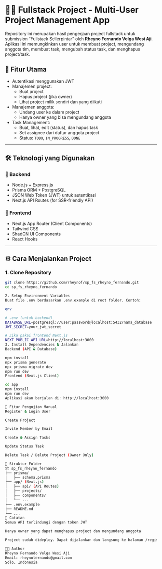 # 🧑‍💻 Fullstack Project - Multi-User Project Management App

Repository ini merupakan hasil pengerjaan project fullstack untuk submission “Fullstack Sellerpintar” oleh **Rheyno Fernando Velga Wesi Aji**. Aplikasi ini memungkinkan user untuk membuat project, mengundang anggota tim, membuat task, mengubah status task, dan menghapus project/task.

## 🚀 Fitur Utama

- Autentikasi menggunakan JWT
- Manajemen project:
  - Buat project
  - Hapus project (jika owner)
  - Lihat project milik sendiri dan yang diikuti
- Manajemen anggota:
  - Undang user ke dalam project
  - Hanya owner yang bisa mengundang anggota
- Task Management:
  - Buat, lihat, edit (status), dan hapus task
  - Set assignee dari daftar anggota project
  - Status: `TODO`, `IN_PROGRESS`, `DONE`

---

## 🛠️ Teknologi yang Digunakan

### 🔧 Backend
- Node.js + Express.js
- Prisma ORM + PostgreSQL
- JSON Web Token (JWT) untuk autentikasi
- Next.js API Routes (for SSR-friendly API)

### 🎨 Frontend
- Next.js App Router (Client Components)
- Tailwind CSS
- ShadCN UI Components
- React Hooks

---

## ⚙️ Cara Menjalankan Project

### 1. Clone Repository

```bash
git clone https://github.com/rheynof/sp_fs_rheyno_fernando.git
cd sp_fs_rheyno_fernando

2. Setup Environment Variables
Buat file .env berdasarkan .env.example di root folder. Contoh:

env

# .env (untuk backend)
DATABASE_URL=postgresql://user:password@localhost:5432/nama_database
JWT_SECRET=your_jwt_secret

# Jika pakai frontend Next.js
NEXT_PUBLIC_API_URL=http://localhost:3000
3. Install Dependencies & Jalankan
Backend (API & Database)

npm install
npx prisma generate
npx prisma migrate dev
npm run dev
Frontend (Next.js Client)

cd app
npm install
npm run dev
Aplikasi akan berjalan di: http://localhost:3000

🧪 Fitur Pengujian Manual
Register & Login User

Create Project

Invite Member by Email

Create & Assign Tasks

Update Status Task

Delete Task / Delete Project (Owner Only)

📁 Struktur Folder
📦 sp_fs_rheyno_fernando
├── prisma/
│   ├── schema.prisma
├── app/ (Next.js)
│   ├── api/ (API Routes)
│   ├── projects/
│   ├── components/
│   └── ...
├── .env.example
├── README.md
└── ...
📝 Catatan
Semua API terlindungi dengan token JWT

Hanya owner yang dapat menghapus project dan mengundang anggota

Project sudah dideploy. Dapat dijalankan dan langsung ke halaman /register atau login saja

👨‍💻 Author
Rheyno Fernando Velga Wesi Aji
Email: rheynoternando@gmail.com
Solo, Indonesia









